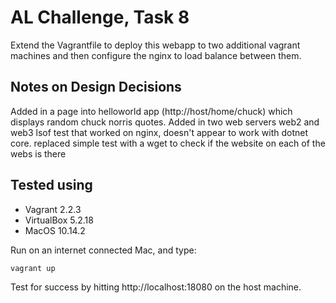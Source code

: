 
# AL Challenge, Task 8
Extend the Vagrantfile to deploy this webapp to two additional vagrant machines and then configure the nginx to load balance between them.

## Notes on Design Decisions
Added in a page into helloworld app (http://host/home/chuck) which displays random chuck norris quotes. 
Added in two web servers web2 and web3
lsof test that worked on nginx, doesn't appear to work with dotnet core. 
replaced simple test with a wget to check if the website on each of the webs is there

## Tested using

* Vagrant 2.2.3
* VirtualBox 5.2.18
* MacOS 10.14.2

Run on an internet connected Mac, and type:

~~~
vagrant up
~~~

Test for success by hitting http://localhost:18080 on the host machine. 